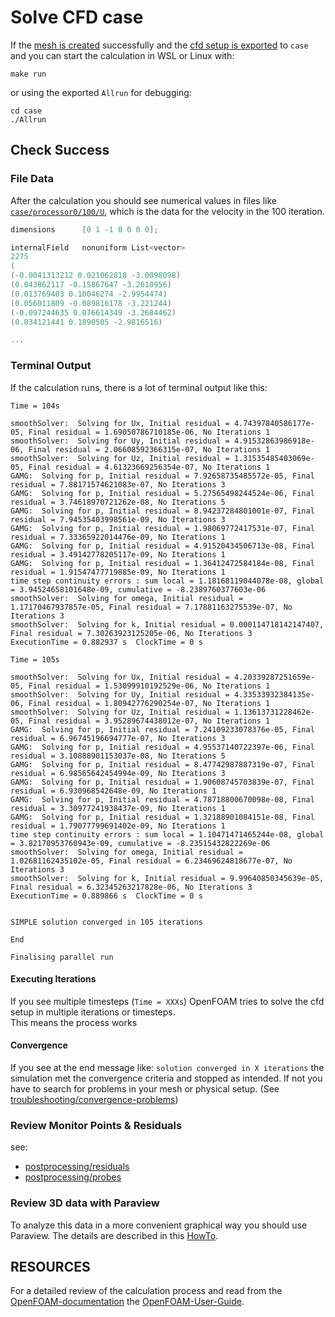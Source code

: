 Solve CFD case
======================================================================

If the [mesh is created](./calculate-mesh.md#check-success) successfully and 
the [cfd setup is exported](../cfd-steps/preprocessing/physics.md#export-to-case) to `case` and
you can start the calculation in WSL or Linux with: 

    make run

or using the exported `Allrun` for debugging:  

    cd case
    ./Allrun



Check Success
------------------------------------------------------------

### File Data
After the calculation you should see numerical values in files like [`case/processor0/100/U`](case/processor0/100/U), 
which is the data for the velocity in the 100 iteration.  

~~~c++
dimensions      [0 1 -1 0 0 0 0];

internalField   nonuniform List<vector> 
2275
(
(-0.0041313212 0.021062818 -3.0098098)
(0.043862117 -0.15867647 -3.2610956)
(0.013769403 0.10046274 -2.9954474)
(0.056011809 -0.089816178 -3.221244)
(-0.097244635 0.076614349 -3.2684462)
(0.034121441 0.1890505 -2.9816516)

...
~~~



### Terminal Output
If the calculation runs, there is a lot of terminal output like this:

~~~
Time = 104s

smoothSolver:  Solving for Ux, Initial residual = 4.74397840586177e-05, Final residual = 1.69050786710185e-06, No Iterations 1
smoothSolver:  Solving for Uy, Initial residual = 4.91532863986918e-06, Final residual = 2.06608592366315e-07, No Iterations 1
smoothSolver:  Solving for Uz, Initial residual = 1.31535485403069e-05, Final residual = 4.61323669256354e-07, No Iterations 1
GAMG:  Solving for p, Initial residual = 7.92658735485572e-05, Final residual = 7.88171574621083e-07, No Iterations 3
GAMG:  Solving for p, Initial residual = 5.27565498244524e-06, Final residual = 3.74618970721262e-08, No Iterations 5
GAMG:  Solving for p, Initial residual = 8.94237284801001e-07, Final residual = 7.94535403998561e-09, No Iterations 3
GAMG:  Solving for p, Initial residual = 1.98069772417531e-07, Final residual = 7.33365922014476e-09, No Iterations 1
GAMG:  Solving for p, Initial residual = 4.91520434506713e-08, Final residual = 3.49142778205117e-09, No Iterations 1
GAMG:  Solving for p, Initial residual = 1.36412472584184e-08, Final residual = 1.91547477719885e-09, No Iterations 1
time step continuity errors : sum local = 1.18168119044078e-08, global = 3.94524658101648e-09, cumulative = -8.2389760377603e-06
smoothSolver:  Solving for omega, Initial residual = 1.17170467937857e-05, Final residual = 7.17881163275539e-07, No Iterations 3
smoothSolver:  Solving for k, Initial residual = 0.000114718142147407, Final residual = 7.30263923125205e-06, No Iterations 3
ExecutionTime = 0.882937 s  ClockTime = 0 s

Time = 105s

smoothSolver:  Solving for Ux, Initial residual = 4.20339287251659e-05, Final residual = 1.53099910192529e-06, No Iterations 1
smoothSolver:  Solving for Uy, Initial residual = 4.33533932384135e-06, Final residual = 1.80942776290254e-07, No Iterations 1
smoothSolver:  Solving for Uz, Initial residual = 1.13613731228462e-05, Final residual = 3.95289674438012e-07, No Iterations 1
GAMG:  Solving for p, Initial residual = 7.24109233078376e-05, Final residual = 6.96745196694777e-07, No Iterations 3
GAMG:  Solving for p, Initial residual = 4.95537140722397e-06, Final residual = 3.10888901153037e-08, No Iterations 5
GAMG:  Solving for p, Initial residual = 8.47742987887319e-07, Final residual = 6.98565642454994e-09, No Iterations 3
GAMG:  Solving for p, Initial residual = 1.90608745703839e-07, Final residual = 6.930968542648e-09, No Iterations 1
GAMG:  Solving for p, Initial residual = 4.78718800670098e-08, Final residual = 3.30977241938437e-09, No Iterations 1
GAMG:  Solving for p, Initial residual = 1.32188901084151e-08, Final residual = 1.79077799691402e-09, No Iterations 1
time step continuity errors : sum local = 1.10471471465244e-08, global = 3.82170953760943e-09, cumulative = -8.23515432822269e-06
smoothSolver:  Solving for omega, Initial residual = 1.02681162435102e-05, Final residual = 6.23469624818677e-07, No Iterations 3
smoothSolver:  Solving for k, Initial residual = 9.99640850345639e-05, Final residual = 6.32345263217828e-06, No Iterations 3
ExecutionTime = 0.889866 s  ClockTime = 0 s


SIMPLE solution converged in 105 iterations

End

Finalising parallel run
~~~

#### Executing Iterations
If you see multiple timesteps (`Time = XXXs`) OpenFOAM tries to solve the cfd setup in multiple iterations or timesteps.  
This means the process works

#### Convergence
If you see at the end message like: `solution converged in X iterations` the simulation met the convergence criteria and stopped as intended. 
If not you have to search for problems in your mesh or physical setup. 
(See [troubleshooting/convergence-problems](../troubleshooting/convergence-problems.md))  



### Review Monitor Points & Residuals
see: 
* [postprocessing/residuals](postprocessing/residuals.md)  
* [postprocessing/probes](postprocessing/probes.md)



### Review 3D data with Paraview
To analyze this data in a more convenient graphical way you should use Paraview. 
The details are described in this [HowTo](postprocessing/paraview.open-3d-data.md). 




RESOURCES
------------------------------------------------------------

For a detailed review of the calculation process and read from the [OpenFOAM-documentation] the [OpenFOAM-User-Guide]. 

[OpenFOAM-documentation]:   https://cfd.direct/openfoam/documentation/  
[OpenFOAM-User-Guide]:      https://cfd.direct/openfoam/user-guide/  
